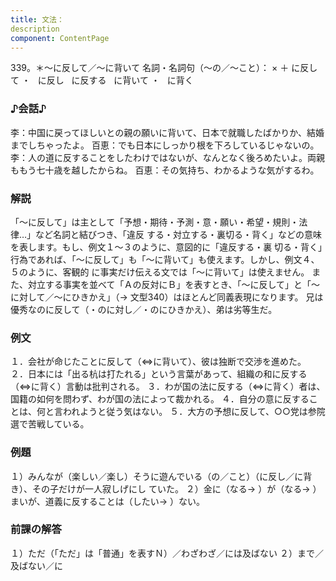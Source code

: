 ```yaml
---
title: 文法：
description
component: ContentPage
---
```



339。＊～に反して／～に背いて
名詞・名詞句（～の／～こと）： × ＋ に反して ・
  に反し
  に反する
  に背いて ・
  に背く
### ♪会話♪
李：中国に戻ってほしいとの親の願いに背いて、日本で就職したばかりか、結婚までしちゃったよ。 百恵：でも日本にしっかり根を下ろしているじゃないの。
李：人の道に反することをしたわけではないが、なんとなく後ろめたいよ。両親ももう七十歳を越したからね。 百恵：その気持ち、わかるような気がするわ。
### 解説
「～に反して」は主として「予想・期待・予測・意・願い・希望・規則・法律…」など名詞と結びつき、「違反 する・対立する・裏切る・背く」などの意味を表します。もし、例文１～３のように、意図的に「違反する・裏 切る・背く」行為であれば、「～に反して」も「～に背いて」も使えます。しかし、例文４、５のように、客観的 に事実だけ伝える文では「～に背いて」は使えません。
また、対立する事実を並べて「Ａの反対にＢ」を表すとき、「～に反して」と「～に対して／～にひきかえ」（→
文型340）はほとんど同義表現になります。 兄は優秀なのに反して（・のに対し／・のにひきかえ）、弟は劣等生だ。
### 例文
１．会社が命じたことに反して（⇔に背いて）、彼は独断で交渉を進めた。
２．日本には「出る杭は打たれる」という言葉があって、組織の和に反する（⇔に背く）言動は批判される。
３．わが国の法に反する（⇔に背く）者は、国籍の如何を問わず、わが国の法によって裁かれる。
４．自分の意に反することは、何と言われようと従う気はない。
５．大方の予想に反して、○○党は参院選で苦戦している。
### 例題
１）みんなが（楽しい／楽し）そうに遊んでいる（の／こと）（に反し／に背き）、その子だけが一人寂しげにし ていた。
２）金に（なる→ ）が（なる→ ）まいが、道義に反することは（したい→ ）ない。
### 前課の解答
１）ただ（「ただ」は「普通」を表すＮ）／わざわざ／には及ばない
２）まで／及ばない／に
